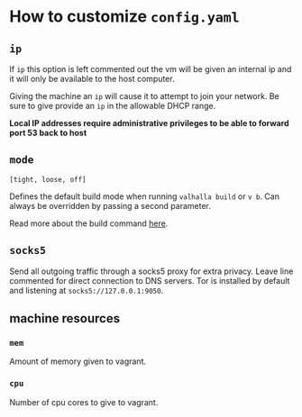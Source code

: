 # How to customize `config.yaml`

## `ip`
If `ip` this option is left commented out the vm will be given an internal ip and it will only be available to the host computer.

Giving the machine an `ip` will cause it to attempt to join your network. 
Be sure to give provide an `ip` in the allowable DHCP range.

**Local IP addresses require administrative privileges to be able to forward port 53 back to host**

## `mode`
`[tight, loose, off]`

Defines the default build mode when running `valhalla build` or `v b`.
Can always be overridden by passing a second parameter.

Read more about the build command [here](https://github.com/mmeyer2k/valhalla#build).

## `socks5`
Send all outgoing traffic through a socks5 proxy for extra privacy.
Leave line commented for direct connection to DNS servers.
Tor is installed by default and listening at `socks5://127.0.0.1:9050`.

## machine resources

### `mem`
Amount of memory given to vagrant.

### `cpu`
Number of cpu cores to give to vagrant.

